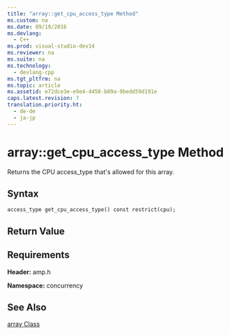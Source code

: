 ```yaml
---
title: "array::get_cpu_access_type Method"
ms.custom: na
ms.date: 09/19/2016
ms.devlang: 
  - C++
ms.prod: visual-studio-dev14
ms.reviewer: na
ms.suite: na
ms.technology: 
  - devlang-cpp
ms.tgt_pltfrm: na
ms.topic: article
ms.assetid: e72dce3e-e9e4-4458-b09a-9bedd59d191e
caps.latest.revision: 7
translation.priority.ht: 
  - de-de
  - ja-jp
---
```

# array::get_cpu_access_type Method
Returns the CPU access_type that's allowed for this array.  
  
## Syntax  
  
```  
access_type get_cpu_access_type() const restrict(cpu);  
```  
  
## Return Value  
  
## Requirements  
 **Header:** amp.h  
  
 **Namespace:** concurrency  
  
## See Also  
 [array Class](../vs140/array-Class.md)